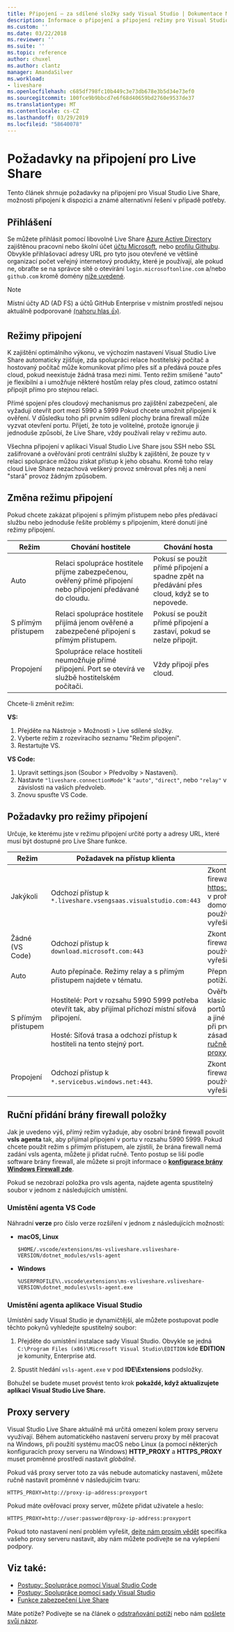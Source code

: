 ```yaml
---
title: Připojení – za sdílené složky sady Visual Studio | Dokumentace Microsoftu
description: Informace o připojení a připojení režimy pro Visual Studio Live Share.
ms.custom: ''
ms.date: 03/22/2018
ms.reviewer: ''
ms.suite: ''
ms.topic: reference
author: chuxel
ms.author: clantz
manager: AmandaSilver
ms.workload:
- liveshare
ms.openlocfilehash: c685df798fc10b449c3e73db678e3b5d34e73ef0
ms.sourcegitcommit: 100fce9b9bbcd7e6f68d40659bd2760e9537de37
ms.translationtype: MT
ms.contentlocale: cs-CZ
ms.lasthandoff: 03/29/2019
ms.locfileid: "58640078"
---
```

<!--
Copyright © Microsoft Corporation
All rights reserved.
Creative Commons Attribution 4.0 License (International): https://creativecommons.org/licenses/by/4.0/legalcode
-->

# <a name="connectivity-requirements-for-live-share"></a>Požadavky na připojení pro Live Share

Tento článek shrnuje požadavky na připojení pro Visual Studio Live Share, možnosti připojení k dispozici a známé alternativní řešení v případě potřeby.

## <a name="sign-in"></a>Přihlášení

Se můžete přihlásit pomocí libovolné Live Share [Azure Active Directory](https://azure.microsoft.com/en-us/services/active-directory) zajištěnou pracovní nebo školní účet [účtu Microsoft](https://account.microsoft.com/account), nebo [profilu Githubu](https://github.com/). Obvykle přihlašovací adresy URL pro tyto jsou otevřené ve většině organizací počet veřejný internetový produkty, které je používají, ale pokud ne, obraťte se na správce sítě o otevírání `login.microsoftonline.com` a/nebo `github.com` kromě domény [níže uvedené](#requirements-for-connection-modes).

> [!NOTE]
> Místní účty AD (AD FS) a účtů GitHub Enterprise v místním prostředí nejsou aktuálně podporované [(nahoru hlas 👍)](https://github.com/MicrosoftDocs/live-share/issues/341).

## <a name="connection-modes"></a>Režimy připojení

K zajištění optimálního výkonu, ve výchozím nastavení Visual Studio Live Share automaticky zjišťuje, zda spolupráci relace hostitelský počítač a hostovaný počítač může komunikovat přímo přes síť a předává pouze přes cloud, pokud neexistuje žádná trasa mezi nimi. Tento režim smíšené "auto" je flexibilní a i umožňuje některé hostům relay přes cloud, zatímco ostatní připojit přímo pro stejnou relaci.

Přímé spojení přes cloudový mechanismus pro zajištění zabezpečení, ale vyžadují otevřít port mezi 5990 a 5999 Pokud chcete umožnit připojení k ověření. V důsledku toho při prvním sdílení plochy brána firewall může vyzvat otevření portu. Přijetí, že toto je volitelné, protože ignoruje ji jednoduše způsobí, že Live Share, vždy používali relay v režimu auto.

Všechna připojení v aplikaci Visual Studio Live Share jsou SSH nebo SSL zašifrované a ověřování proti centrální služby k zajištění, že pouze ty v relaci spolupráce můžou získat přístup k jeho obsahu. Kromě toho relay cloud Live Share nezachová veškerý provoz směrovat přes něj a není "stará" provoz žádným způsobem.

## <a name="changing-the-connection-mode"></a>Změna režimu připojení

Pokud chcete zakázat připojení s přímým přístupem nebo přes předávací službu nebo jednoduše řešíte problémy s připojením, které donutí jiné režimy připojení.

| Režim | Chování hostitele | Chování hosta |
|------|----------------|----------------------|
| Auto | Relaci spolupráce hostitele přijme zabezpečenou, ověřený přímé připojení nebo připojení předávané do cloudu. | Pokusí se použít přímé připojení a spadne zpět na předávání přes cloud, když se to nepovede. |
| S přímým přístupem | Relaci spolupráce hostitele přijímá jenom ověřené a zabezpečené připojení s přímým přístupem. | Pokusí se použít přímé připojení a zastaví, pokud se nelze připojit. |
| Propojení | Spolupráce relace hostiteli neumožňuje přímé připojení. Port se otevírá ve službě hostitelském počítači. | Vždy připojí přes cloud. |

Chcete-li změnit režim:

**VS:**

1. Přejděte na Nástroje > Možnosti > Live sdílené složky.
2. Vyberte režim z rozevíracího seznamu "Režim připojení".
3. Restartujte VS.

**VS Code:**

1. Upravit settings.json (Soubor > Předvolby > Nastavení).
2. Nastavte `"liveshare.connectionMode"` k `"auto"`, `"direct"`, nebo `"relay"` v závislosti na vašich předvoleb.
3. Znovu spusťte VS Code.

## <a name="requirements-for-connection-modes"></a>Požadavky pro režimy připojení

Určuje, ke kterému jste v režimu připojení určité porty a adresy URL, které musí být dostupné pro Live Share funkce.

| Režim | Požadavek na přístup klienta | Poradce při potížích |
|------|--------------|-----------------|
| Jakýkoli | Odchozí přístup k `*.liveshare.vsengsaas.visualstudio.com:443` | Zkontrolujte vaše firemní nebo osobní síťová brána firewall umožňuje připojení k této doméně. Zadejte https://insiders.liveshare.vsengsaas.visualstudio.com v prohlížeči a ověření budete přesměrováni na domovské stránce Visual Studio Live Share. Možná používáte také do [proxy problémy](#proxies) , které je potřeba vyřešit.|
| Žádné (VS Code) | Odchozí přístup k `download.microsoft.com:443` | Zkontrolujte vaše firemní nebo osobní síťová brána firewall umožňuje připojení k této doméně. Možná používáte také do [proxy problémy](#proxies) , které je potřeba vyřešit. |
| Auto | Auto přepínače. Režimy relay a s přímým přístupem najdete v tématu. | Přepněte na přímé nebo předávání režim pro řešení potíží. |
| S přímým přístupem | Hostitelé: Port v rozsahu 5990 5999 potřeba otevřít tak, aby přijímal příchozí místní síťová připojení.<br /><br />Hosté: Síťová trasa a odchozí přístup k hostiteli na tento stejný port. | Ověřte "vsls agent" neblokují brány firewall na klasické pracovní plochy softwaru pro tento rozsah portů a že příkazem ping mezi sebou. Když Windows a jiné desktopového softwaru by se zobrazit výzva při prvním spuštění agenta, jsme viděli instance, kde zásady skupiny tomu nedocházelo, a budete muset [ručně přidejte položku](#manually-adding-a-firewall-entry). Možná používáte také do [proxy problémy](#proxies) , které je potřeba vyřešit. |
| Propojení | Odchozí přístup k `*.servicebus.windows.net:443`. | Zkontrolujte vaše firemní nebo osobní síťová brána firewall umožňuje připojení k této doméně. Možná používáte také do [proxy problémy](#proxies) , které je potřeba vyřešit.|

## <a name="manually-adding-a-firewall-entry"></a>Ruční přidání brány firewall položky

Jak je uvedeno výš, přímý režim vyžaduje, aby osobní bráně firewall povolit **vsls agenta** tak, aby přijímal připojení v portu v rozsahu 5990 5999. Pokud chcete použít režim s přímým přístupem, ale zjistili, že brána firewall nemá zadání vsls agenta, můžete ji přidat ručně. Tento postup se liší podle software brány firewall, ale můžete si projít informace o  **[konfigurace brány Windows Firewall zde](https://docs.microsoft.com/en-us/windows/security/threat-protection/windows-firewall/create-an-inbound-program-or-service-rule)**.

Pokud se nezobrazí položka pro vsls agenta, najdete agenta spustitelný soubor v jednom z následujících umístění.

### <a name="vs-code-agent-location"></a>Umístění agenta VS Code

Náhradní **verze** pro číslo verze rozšíření v jednom z následujících možností:

- **macOS, Linux**

    `$HOME/.vscode/extensions/ms-vsliveshare.vsliveshare-VERSION/dotnet_modules/vsls-agent`

- **Windows**

    `%USERPROFILE%\.vscode\extensions\ms-vsliveshare.vsliveshare-VERSION\dotnet_modules\vsls-agent.exe`

### <a name="visual-studio-agent-location"></a>Umístění agenta aplikace Visual Studio

Umístění sady Visual Studio je dynamičtější, ale můžete postupovat podle těchto pokynů vyhledejte spustitelný soubor:

1. Přejděte do umístění instalace sady Visual Studio. Obvykle se jedná `C:\Program Files (x86)\Microsoft Visual Studio\EDITION` kde **EDITION** je komunity, Enterprise atd.

2. Spustit hledání `vsls-agent.exe` v pod **IDE\Extensions** podsložky.

Bohužel se budete muset provést tento krok **pokaždé, když aktualizujete aplikaci Visual Studio Live Share.**

## <a name="proxies"></a>Proxy servery

Visual Studio Live Share aktuálně má určitá omezení kolem proxy serveru využívají. Během automatického nastavení serveru proxy by měl pracovat na Windows, při použití systému macOS nebo Linux (a pomocí některých konfiguracích proxy serveru na Windows) **HTTP_PROXY** a **HTTPS_PROXY** muset proměnné prostředí nastavit *globálně*.

Pokud váš proxy server toto za vás nebude automaticky nastavení, můžete ručně nastavit proměnné v následujícím tvaru:

`HTTPS_PROXY=http://proxy-ip-address:proxyport`

Pokud máte ověřovací proxy server, můžete přidat uživatele a heslo:

`HTTPS_PROXY=http://user:password@proxy-ip-address:proxyport`

Pokud toto nastavení není problém vyřešit, [dejte nám prosím vědět](https://github.com/MicrosoftDocs/live-share/issues/86) specifika vašeho proxy serveru nastavit, aby nám můžete podívejte se na vylepšení podpory.

## <a name="see-also"></a>Viz také:

- [Postupy: Spolupráce pomocí Visual Studio Code](../use/vscode.md)
- [Postupy: Spolupráce pomocí sady Visual Studio](../use/vs.md)
- [Funkce zabezpečení Live Share](security.md)

Máte potíže? Podívejte se na článek o [odstraňování potíží](../troubleshooting.md) nebo nám [pošlete svůj názor](../support.md).
